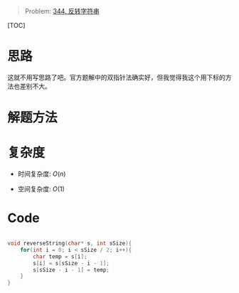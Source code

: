 > Problem: [344. 反转字符串](https://leetcode.cn/problems/reverse-string/description/)

[TOC]

# 思路
这就不用写思路了吧。官方题解中的双指针法确实好，但我觉得我这个用下标的方法也差别不大。

# 解题方法


# 复杂度
- 时间复杂度: 
$O(n)$

- 空间复杂度: 
$O(1)$

# Code
```C []

void reverseString(char* s, int sSize){
    for(int i = 0; i < sSize / 2; i++){
        char temp = s[i];
        s[i] = s[sSize - i - 1];
        s[sSize - i - 1] = temp;
    }
}
```
